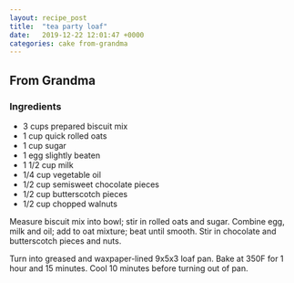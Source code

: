 ```yaml
---
layout: recipe_post
title:  "tea party loaf"
date:   2019-12-22 12:01:47 +0000
categories: cake from-grandma
---
```


## From Grandma
### Ingredients
* 3 cups prepared biscuit mix
* 1 cup quick rolled oats
* 1 cup sugar
* 1 egg slightly beaten
* 1 1/2 cup milk
* 1/4 cup vegetable oil
* 1/2 cup semisweet chocolate pieces
* 1/2 cup butterscotch pieces
* 1/2 cup chopped walnuts

Measure biscuit mix into bowl; stir in rolled oats and sugar. Combine egg, milk and oil; add to oat mixture; beat until smooth. Stir in chocolate and butterscotch pieces and nuts.


Turn into greased and waxpaper-lined 9x5x3 loaf pan. Bake at 350F for 1 hour and 15 minutes. Cool 10 minutes before turning out of pan.
